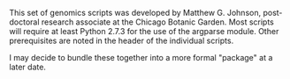 This set of genomics scripts was developed by Matthew G. Johnson, post-doctoral research
associate at the Chicago Botanic Garden. Most scripts will require at least Python 2.7.3
for the use of the argparse module. Other prerequisites are noted in the header of 
the individual scripts.

I may decide to bundle these together into a more formal "package" at a later date.
